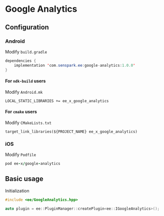 # Google Analytics
## Configuration
### Android
Modify `build.gradle`
```java
dependencies {
    implementation 'com.senspark.ee:google-analytics:1.0.0'
}
```

#### For `ndk-build` users
Modify `Android.mk`
```
LOCAL_STATIC_LIBRARIES += ee_x_google_analytics
```

#### For `cmake` users
Modify `CMakeLists.txt`
```
target_link_libraries(${PROJECT_NAME} ee_x_google_analytics)
```

### iOS
Modify `Podfile`
```ruby
pod ee-x/google-analytics
```

## Basic usage
Initialization
```cpp
#include <ee/GoogleAnalytics.hpp>

auto plugin = ee::PluginManager::createPlugin<ee::IGoogleAnalytics>();
```
